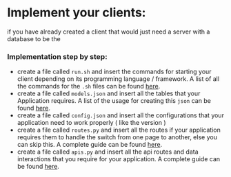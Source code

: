 # Implement your clients:
if you have already created a client that would just need a server with a database to be the 

### Implementation step by step:
- create a file called `run.sh` and insert the commands for starting your client depending on its programming language / framework. A list of all the commands for the `.sh` files can be found [here](https://example.com).
- create a file called `models.json` and insert all the tables that your Application requires. A list of the usage for creating this `json` can be found [here](https://example.com).
- create a file called `config.json` and insert all the configurations that your application need to work properly ( like the version )
- create a file called `routes.py` and insert all the routes if your application requires them to handle the switch from one page to another, else you can skip this. A complete guide can be found [here](https://example.com).
- create a file called `apis.py` and insert all the api routes and data interactions that you require for your application. A complete guide can be found [here](https://example.com).

 
